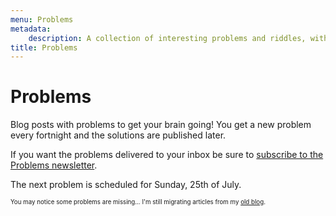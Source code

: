 ```yaml
---
menu: Problems
metadata:
    description: A collection of interesting problems and riddles, with a new problem being published every fortnight.
title: Problems
---
```


# Problems

Blog posts with problems to get your brain going! You get a new problem every fortnight and the solutions are published later.

If you want the problems delivered to your inbox be sure to [subscribe to the Problems newsletter](https://mathspp.com/subscribe).

The next problem is scheduled for Sunday, 25th of July.

<sub><sup>You may notice some problems are missing... I'm still migrating articles from my [old blog](http://mathspp.blogspot.com).</sup></sub>

